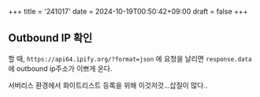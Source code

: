 +++
title = '241017'
date = 2024-10-19T00:50:42+09:00
draft = false
+++

## Outbound IP 확인

할 때,
`https://api64.ipify.org/?format=json`
에 요청을 날리면 `response.data`에 outbound ip주소가 이쁘게 온다.

서버리스 환경에서 화이트리스트 등록을 위해 이것저것...삽질이 많다..
